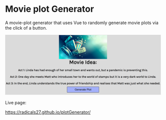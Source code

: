 # Movie plot Generator
A movie-plot generator that uses Vue to randomly generate movie plots via the click of a button.


![Screenshot](screenshot.png)

Live page:

https://radicals27.github.io/plotGenerator/